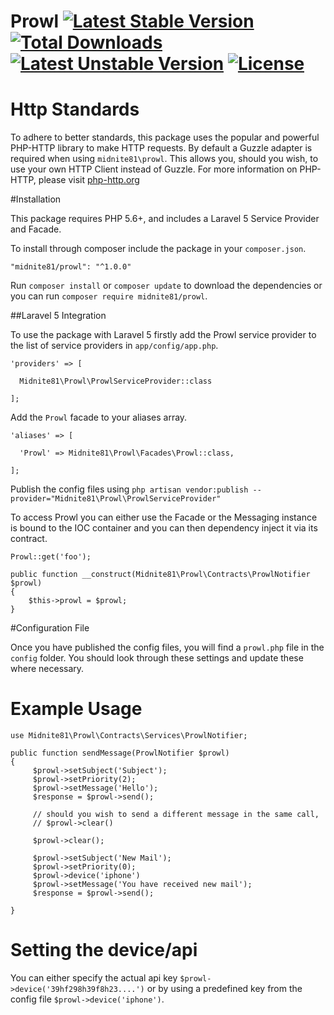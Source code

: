 # Prowl [![Latest Stable Version](https://poser.pugx.org/midnite81/prowl/version)](https://packagist.org/packages/midnite81/prowl) [![Total Downloads](https://poser.pugx.org/midnite81/prowl/downloads)](https://packagist.org/packages/midnite81/prowl) [![Latest Unstable Version](https://poser.pugx.org/midnite81/prowl/v/unstable)](https://packagist.org/packages/midnite81/prowl) [![License](https://poser.pugx.org/midnite81/prowl/license.svg)](https://packagist.org/packages/midnite81/prowl)

# Http Standards

To adhere to better standards, this package uses the popular and powerful PHP-HTTP library 
to make HTTP requests. By default a Guzzle adapter is required when using `midnite81\prowl`.
This allows you, should you wish, to use your own HTTP Client instead of Guzzle. For more 
information on PHP-HTTP, please visit [php-http.org](http://docs.php-http.org/)

#Installation

This package requires PHP 5.6+, and includes a Laravel 5 Service Provider and Facade.

To install through composer include the package in your `composer.json`.

    "midnite81/prowl": "^1.0.0"

Run `composer install` or `composer update` to download the dependencies or you can 
run `composer require midnite81/prowl`.

##Laravel 5 Integration

To use the package with Laravel 5 firstly add the Prowl service provider to the list of service providers 
in `app/config/app.php`.

    'providers' => [

      Midnite81\Prowl\ProwlServiceProvider::class
              
    ];
    
Add the `Prowl` facade to your aliases array.

    'aliases' => [

      'Prowl' => Midnite81\Prowl\Facades\Prowl::class,
      
    ];
    
Publish the config files using 
`php artisan vendor:publish --provider="Midnite81\Prowl\ProwlServiceProvider"`

To access Prowl you can either use the Facade or the Messaging instance is bound to the IOC container and you can 
then dependency inject it via its contract.


    Prowl::get('foo');
    
    public function __construct(Midnite81\Prowl\Contracts\ProwlNotifier $prowl)
    {
        $this->prowl = $prowl;
    }
    
#Configuration File

Once you have published the config files, you will find a `prowl.php` file in the `config` folder. You should 
look through these settings and update these where necessary. 

# Example Usage

    use Midnite81\Prowl\Contracts\Services\ProwlNotifier;
    
    public function sendMessage(ProwlNotifier $prowl) 
    {
         $prowl->setSubject('Subject');
         $prowl->setPriority(2);
         $prowl->setMessage('Hello');
         $response = $prowl->send();
         
         // should you wish to send a different message in the same call, 
         // $prowl->clear() 
         
         $prowl->clear(); 
         
         $prowl->setSubject('New Mail');
         $prowl->setPriority(0);
         $prowl->device('iphone') 
         $prowl->setMessage('You have received new mail');
         $response = $prowl->send();
         
    }

# Setting the device/api

You can either specify the actual api key `$prowl->device('39hf298h39f8h23....')` or by using a predefined key from the 
config file `$prowl->device('iphone')`. 